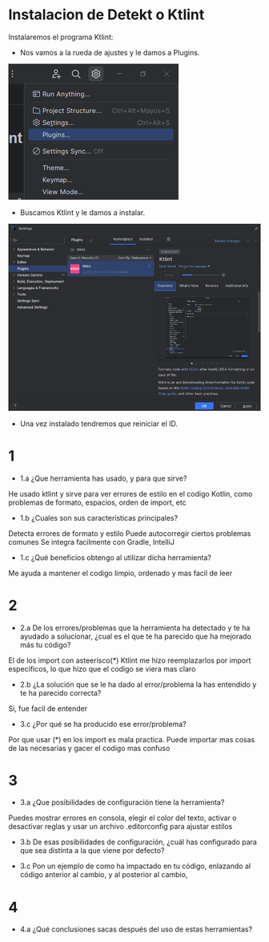 # Instalacion de Detekt o Ktlint

Instalaremos el programa Ktlint:

- Nos vamos a la rueda de ajustes y le damos a Plugins.

![plugins.png](img%2Fplugins.png)

- Buscamos Ktlint y le damos a instalar.

![img.png](img/ktlint.png)

- Una vez instalado tendremos que reiniciar el ID.










# 1

- 1.a ¿Que herramienta has usado, y para que sirve?

He usado ktlint y sirve para ver errores de estilo en el codigo Kotlin, como problemas de formato, espacios, orden de import, etc

- 1.b ¿Cuales son sus características principales?

Detecta errores de formato y estilo
Puede autocorregir ciertos problemas comunes
Se integra facilmente con Gradle, IntelliJ

- 1.c ¿Qué beneficios obtengo al utilizar dicha herramienta?

Me ayuda a mantener el codigo limpio, ordenado y mas facil de leer

# 2

- 2.a De los errores/problemas que la herramienta ha detectado y te ha ayudado a solucionar, ¿cual es el que te ha parecido que ha mejorado más tu código?

El de los import con asteerisco(*) Ktlint me hizo reemplazarlos por import especificos, lo que hizo que el codigo se viera mas claro

- 2.b ¿La solución que se le ha dado al error/problema la has entendido y te ha parecido correcta?

Si, fue facil de entender

- 3.c ¿Por qué se ha producido ese error/problema?

Por que usar (*) en los import es mala practica. Puede importar mas cosas de las necesarias y gacer el codigo mas confuso

# 3

- 3.a ¿Que posibilidades de configuración tiene la herramienta?

Puedes mostrar errores en consola, elegir el color del texto, activar o desactivar reglas y usar un archivo .editorconfig para ajustar estilos

- 3.b De esas posibilidades de configuración, ¿cuál has configurado para que sea distinta a la que viene por defecto?



- 3.c Pon un ejemplo de como ha impactado en tu código, enlazando al código anterior al cambio, y al posterior al cambio,

# 4

- 4.a ¿Qué conclusiones sacas después del uso de estas herramientas?